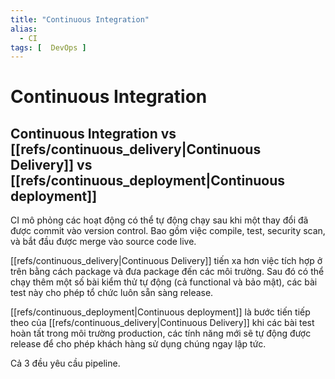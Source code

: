 ```yaml
---
title: "Continuous Integration"
alias:
  - CI
tags: [  DevOps ]
---
```


# Continuous Integration

## Continuous Integration vs [[refs/continuous_delivery|Continuous Delivery]] vs [[refs/continuous_deployment|Continuous deployment]]

CI mô phỏng các hoạt động có thể tự động chạy sau khi một thay đổi đã được commit vào version control.
Bao gồm việc compile, test, security scan, và bắt đầu được merge vào source code live.

[[refs/continuous_delivery|Continuous Delivery]] tiến xa hơn việc tích hợp ở trên bằng cách package và đưa package đến các môi trường. Sau đó có thể chạy thêm một số bài kiểm thử tự động (cả functional và bảo mật), các bài test này cho phép tổ chức luôn sẵn sàng release.

[[refs/continuous_deployment|Continuous deployment]] là bước tiến tiếp theo của [[refs/continuous_delivery|Continuous Delivery]]  khi các bài test hoàn tất trong môi trường production, các tính năng mới sẽ tự động được release để cho phép khách hàng sử dụng chúng ngay lập tức.

Cả 3 đều yêu cầu pipeline.
